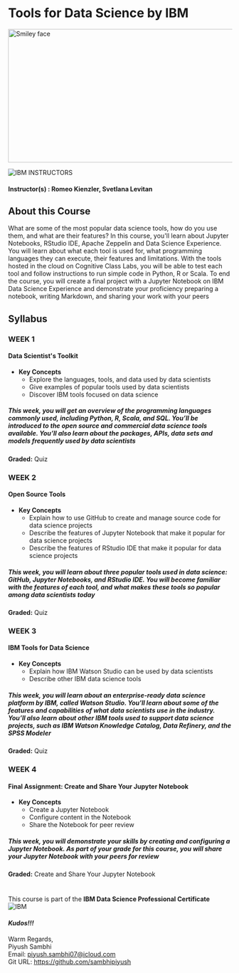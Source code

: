# Tools for Data Science by IBM

<img src="https://i.imgur.com/YCFnjvg.png" alt="Smiley face" height="300" width="600">

![IBM](http://i.imgur.com/Qktqnu1.png) INSTRUCTORS
#### Instructor(s) : Romeo Kienzler, Svetlana Levitan


## About this Course

What are some of the most popular data science tools, how do you use them, and what are their features? In this course, you'll learn about Jupyter Notebooks, RStudio IDE, Apache Zeppelin and Data Science Experience. You will learn about what each tool is used for, what programming languages they can execute, their features and limitations. With the tools hosted in the cloud on Cognitive Class Labs, you will be able to test each tool and follow instructions to run simple code in Python, R or Scala. To end the course, you will create a final project with a Jupyter Notebook on IBM Data Science Experience and demonstrate your proficiency preparing a notebook, writing Markdown, and sharing your work with your peers

## Syllabus

### WEEK 1

#### Data Scientist's Toolkit

* **Key Concepts**
    * Explore the languages, tools, and data used by data scientists
    * Give examples of popular tools used by data scientists
    * Discover IBM tools focused on data science

##### This week, you will get an overview of the programming languages commonly used, including Python, R, Scala, and SQL. You’ll be introduced to the open source and commercial data science tools available. You’ll also learn about the packages, APIs, data sets and models frequently used by data scientists

**Graded:** Quiz

### WEEK 2

#### Open Source Tools

* **Key Concepts**
    * Explain how to use GitHub to create and manage source code for data science projects
    * Describe the features of Jupyter Notebook that make it popular for data science projects
    * Describe the features of RStudio IDE that make it popular for data science projects

##### This week, you will learn about three popular tools used in data science: GitHub, Jupyter Notebooks, and RStudio IDE. You will become familiar with the features of each tool, and what makes these tools so popular among data scientists today

**Graded:** Quiz

### WEEK 3

#### IBM Tools for Data Science

* **Key Concepts**
    * Explain how IBM Watson Studio can be used by data scientists
    * Describe other IBM data science tools

##### This week, you will learn about an enterprise-ready data science platform by IBM, called Watson Studio. You'll learn about some of the features and capabilities of what data scientists use in the industry. You’ll also learn about other IBM tools used to support data science projects, such as IBM Watson Knowledge Catalog, Data Refinery, and the SPSS Modeler

**Graded:** Quiz

### WEEK 4

#### Final Assignment: Create and Share Your Jupyter Notebook

* **Key Concepts**
    * Create a Jupyter Notebook
    * Configure content in the Notebook
    * Share the Notebook for peer review

##### This week, you will demonstrate your skills by creating and configuring a Jupyter Notebook. As part of your grade for this course, you will share your Jupyter Notebook with your peers for review

**Graded:** Create and Share Your Jupyter Notebook


#
#
This course is part of the **IBM Data Science Professional Certificate**\
![IBM](https://i.imgur.com/j6yW3WS.png)


#### ***Kudos!!!***

Warm Regards, \
Piyush Sambhi \
Email: piyush.sambhi07@icloud.com \
Git URL: https://github.com/sambhipiyush
